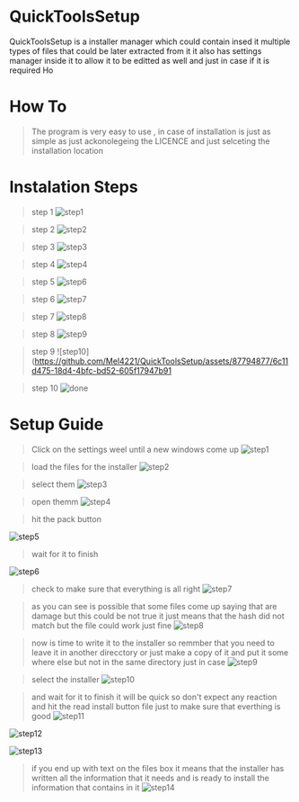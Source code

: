# QuickToolsSetup

QuickToolsSetup is a installer manager which could contain insed it multiple types of files that could be later extracted from it 
it also has settings manager inside it to allow it to be editted as well and just in case if it is required  Ho

# How To
> The program is very easy to use , in case of installation is just as simple as just ackonolegeing the LICENCE  and just selceting the installation location 

# Instalation Steps
> step 1 
![step1](https://github.com/Mel4221/QuickToolsSetup/assets/87794877/84f71f3e-8e0c-4809-a13a-c6d39dd17e94)


> step 2
![step2](https://github.>com/Mel4221/QuickToolsSetup/assets/87794877/4f1713ea-1ea4-4622-b830-38553a54909f)


> step 3
![step3](https://github.com/Mel4221/QuickToolsSetup/assets/87794877/8fd88ffe-b980-41b9-8dd3-8574f7622551)


> step 4
![step4](https://github.com/Mel4221/QuickToolsSetup/assets/87794877/6840a248-21ca-423a-8284-936f76d7b631)


> step 5
![step6](https://github.com/Mel4221/QuickToolsSetup/assets/87794877/be37d0f6-1d59-40af-b713-4caa3b3282f8)


> step 6 
![step7](https://github.com/Mel4221/QuickToolsSetup/assets/87794877/c29945ef-8f57-444f-8fe3-8ce76540197b)


> step 7
![step8](https://github.com/Mel4221/QuickToolsSetup/assets/87794877/54c4cd72-69b4-4eb9-9f47-d225e6479e7c)


> step 8
![step9](https://github.com/Mel4221/QuickToolsSetup/assets/87794877/175a1546-56ce-4085-b144-3e5a1c282119)


> step 9
![step10](https://github.com/Mel4221/QuickToolsSetup/assets/87794877/6c11d475-18d4-4bfc-bd52-605f17947b91


> step 10
![done](https://github.com/Mel4221/QuickToolsSetup/assets/87794877/eeffbe27-907c-4d9d-9c5b-08c74796aafc)


# Setup Guide


> Click on the settings weel until a new windows come up 
![step1](https://github.com/Mel4221/QuickToolsSetup/assets/87794877/da902886-fd1a-4ebf-8163-4eab64172a07)




> load the files for the installer
![step2](https://github.com/Mel4221/QuickToolsSetup/assets/87794877/8b1af0db-63d3-4721-8969-83e10ee8f1a8)

> select them 
![step3](https://github.com/Mel4221/QuickToolsSetup/assets/87794877/ea4f137b-7880-46e4-b875-f2846db8771b)


> open themm 
![step4](https://github.com/Mel4221/QuickToolsSetup/assets/87794877/9c39068f-0b0c-4036-84f7-40dc4a315c4e)


> hit the pack button 

![step5](https://github.com/Mel4221/QuickToolsSetup/assets/87794877/487e25a2-9c0c-451a-9608-6723e593d919)


> wait for it to finish 

![step6](https://github.com/Mel4221/QuickToolsSetup/assets/87794877/ed8a597e-1cb8-40fb-8911-52edac408cce)

> check to make sure that everything is all right 
![step7](https://github.com/Mel4221/QuickToolsSetup/assets/87794877/be307bae-162e-4b34-b939-3db0fd39b4f4)

> as you can see is possible that some files  come up saying that are damage but 
> this could be not true it just means that the hash did not match but the file could work just fine 
> ![step8](https://github.com/Mel4221/QuickToolsSetup/assets/87794877/ba0cabcc-55ba-4e2d-b9e7-16bf10ef397f)

> now is time to write it to the installer so remmber that you need to leave it in another direcctory or just make a copy of it and put it some where else but not in the same directory just in case 
![step9](https://github.com/Mel4221/QuickToolsSetup/assets/87794877/14b88c1f-7c88-408d-8d11-7e6b1e3b7ee9)

>select the installer
![step10](https://github.com/Mel4221/QuickToolsSetup/assets/87794877/be5c4c56-16e3-44b2-ac7f-9848fa0881e1)

> and wait for it to finish it will be quick so don't expect any reaction 
> and hit the read install button file just to make sure that everthing is good 
![step11](https://github.com/Mel4221/QuickToolsSetup/assets/87794877/421f1b15-68ab-41db-afbe-59393aefd908)

![step12](https://github.com/Mel4221/QuickToolsSetup/assets/87794877/0a1d8ae8-f6d4-467c-b47e-49ac6638485b)


![step13](https://github.com/Mel4221/QuickToolsSetup/assets/87794877/86e70cec-32b6-401b-9798-f875ebc69416)
> if you end up with text on the files box it means that the installer has written all the information that it needs and is ready to install the information that contains in it
![step14](https://github.com/Mel4221/QuickToolsSetup/assets/87794877/463e319a-cc02-4499-a641-90d55bb52ea2)









